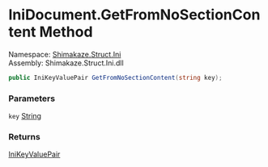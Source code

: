 # IniDocument.GetFromNoSectionContent Method
Namespace: [Shimakaze.Struct.Ini](Shimakaze.Struct.Ini/Shimakaze.Struct.Ini.md)  
Assembly: Shimakaze.Struct.Ini.dll  

```csharp
public IniKeyValuePair GetFromNoSectionContent(string key);
```

### Parameters
`key` [String](https://docs.microsoft.com/zh-cn/dotnet/api/system.string?view=dotnet-plat-ext-3.1)

### Returns
[IniKeyValuePair](Shimakaze.Struct.Ini/IniKeyValuePair/IniKeyValuePair.md)
